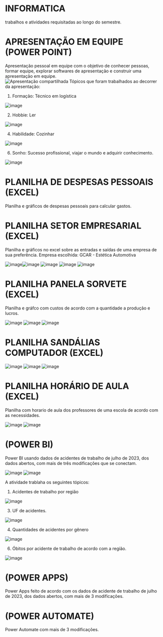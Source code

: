 # INFORMATICA
trabalhos e atividades requisitadas ao longo do semestre. 

# APRESENTAÇÃO EM EQUIPE (POWER POINT)
Apresentação pessoal em equipe com o objetivo de conhecer pessoas, formar equipe, explorar softwares de apresentação e construir uma apresentação em equipe.  
![Apresentação compartilhada](https://github.com/wzlarissa/INFORMATICA1/assets/162644401/163ee522-a7cc-4ba1-851d-b705a077c8d9)
Tópicos que foram trabalhados ao decorrer da apresentação: 
 1. Formação: Técnico em logística
    
![image](https://github.com/wzlarissa/INFORMATICA1/assets/162644401/702eff27-6eca-4734-8b3c-2a00bd786166)

 2. Hobbie: Ler
    
![image](https://github.com/wzlarissa/INFORMATICA1/assets/162644401/68579bcf-1362-47ae-b936-7ea70d8d4173)

 4. Habilidade: Cozinhar

![image](https://github.com/wzlarissa/INFORMATICA1/assets/162644401/c72e52eb-f909-43c9-9424-5d2530ded994)


 6. Sonho: Sucesso profissional, viajar o mundo e adquirir conhecimento.

![image](https://github.com/wzlarissa/INFORMATICA1/assets/162644401/872e39a1-b613-401e-a164-d35800ab9003)
 
# PLANILHA DE DESPESAS PESSOAIS (EXCEL)
Planilha e gráficos de despesas pessoais para calcular gastos. 

# PLANILHA SETOR EMPRESARIAL (EXCEL)
Planilha e gráficos no excel sobre as entradas e saídas de uma empresa de sua preferência. 
Empresa escolhida: GCAR - Estética Automotiva

![image](https://github.com/wzlarissa/INFORMATICA1/assets/162644401/c459a001-8add-4d28-887b-ab8acfc29db9)![image](https://github.com/wzlarissa/INFORMATICA1/assets/162644401/585480b3-b0cf-4f94-b971-834b9199c3dc) ![image](https://github.com/wzlarissa/INFORMATICA1/assets/162644401/b7c2ec1b-1eef-4c28-8e26-842fc30c60f4)
![image](https://github.com/wzlarissa/INFORMATICA1/assets/162644401/84675b39-000f-485b-8cc7-74b060860119)
![image](https://github.com/wzlarissa/INFORMATICA1/assets/162644401/62280d3c-fb58-4ea2-9bc1-0e98a14c57f5)

# PLANILHA PANELA SORVETE (EXCEL)
Planilha e gráfco com custos de acordo com a quantidade a produção e lucros. 

![image](https://github.com/wzlarissa/INFORMATICA1/assets/162644401/d1faf501-7f32-426a-b9f8-45d9bd491a88)
![image](https://github.com/wzlarissa/INFORMATICA1/assets/162644401/d5ad4f1e-0905-4ee5-a325-36d3b911e174)
![image](https://github.com/wzlarissa/INFORMATICA1/assets/162644401/6540535c-b57c-4017-85c5-271fff47e72e)

# PLANILHA SANDÁLIAS COMPUTADOR (EXCEL) 

![image](https://github.com/wzlarissa/INFORMATICA1/assets/162644401/a7542f05-653f-41d1-9806-178a82ebf33b)
![image](https://github.com/wzlarissa/INFORMATICA1/assets/162644401/3c59fed2-4566-4b8c-ab39-ecb940b0f7ac)
![image](https://github.com/wzlarissa/INFORMATICA1/assets/162644401/0e5e5685-a747-4220-9aa0-2ac0bf414684)

# PLANILHA HORÁRIO DE AULA (EXCEL) 
Planilha com horario de aula dos professores de uma escola de acordo com as necessidades. 

![image](https://github.com/wzlarissa/INFORMATICA1/assets/162644401/0557f093-cc49-484f-926f-ee3f55d70676)
![image](https://github.com/wzlarissa/INFORMATICA1/assets/162644401/33dd7019-215d-4761-b4ba-f231163bb9ed) 

# (POWER BI)
Power BI usando dados de acidentes de trabalho de julho de 2023, dos dados abertos, com mais de três modificações que se conectam.

![image](https://github.com/wzlarissa/INFORMATICA1/assets/162644401/1cff075b-c949-427a-b7d5-b79161869067)
![image](https://github.com/wzlarissa/INFORMATICA1/assets/162644401/0e1efdc7-761d-459b-b9c2-36b06628bfad)


A atividade trablaha os seguintes tópicos: 
 1. Acidentes de trabalho por região

![image](https://github.com/wzlarissa/INFORMATICA1/assets/162644401/a481d104-6919-47e1-80fe-520693b5b68f)

   
 3. UF de acidentes.

![image](https://github.com/wzlarissa/INFORMATICA1/assets/162644401/9cb2825d-e574-4b16-9ddc-1a3a2d310364)
  
 4. Quantidades de acidentes por gênero

![image](https://github.com/wzlarissa/INFORMATICA1/assets/162644401/ee47729a-59d6-4b97-98f7-a0af318aff74)

   
 6. Óbitos por acidente de trabalho de acordo com a região. 

![image](https://github.com/wzlarissa/INFORMATICA1/assets/162644401/7448394b-2f66-495c-b14a-3217a1d6c302)


# (POWER APPS)
Power Apps feito de acordo com os dados de acidente de trabalho de julho de 2023, dos dados abertos, com mais de 3 modificações. 


# (POWER AUTOMATE)
Power Automate com mais de 3 modificações. 



